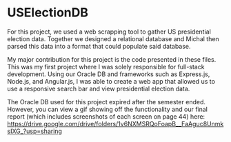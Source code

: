 # USElectionDB
For this project, we used a web scrapping tool to gather US presidential election data. Together we designed a relational database and Michal then parsed this data into a format that could populate said database.

My major contribution for this project is the code presented in these files. This was my first project where I was solely responsible for full-stack development. Using our Oracle DB and frameworks such as Express.js, Node.js, and Angular.js, I was able to create a web app that allowed us to use a responsive search bar and view presidential election data. 

The Oracle DB used for this project expired after the semester ended. However, you can view a gif showing off the functionality and our final report (which includes screenshots of each screen on page 44) here: https://drive.google.com/drive/folders/1v6NXMSRQoFoapB__FaAguc8UnmksIXG_?usp=sharing 
